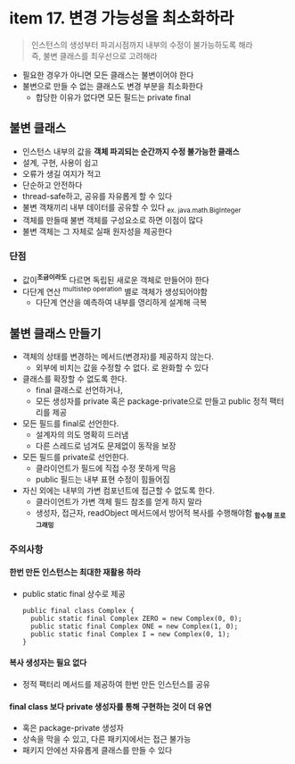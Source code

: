 <h1>item 17. 변경 가능성을 최소화하라</h1>

> 인스턴스의 생성부터 파괴시점까지 내부의 수정이 불가능하도록 해라  
> 즉, 불변 클래스를 최우선으로 고려해라

- 필요한 경우가 아니면 모든 클래스는 불변이어야 한다
- 불변으로 만들 수 없는 클래스도 변경 부분을 최소화한다
    - 합당한 이유가 없다면 모든 필드는 private final

<h2>불변 클래스</h2>

- 인스턴스 내부의 값을 **객체 파괴되는 순간까지 수정 불가능한 클래스**
- 설계, 구현, 사용이 쉽고
- 오류가 생길 여지가 적고
- 단순하고 안전하다
- thread-safe하고, 공유를 자유롭게 할 수 있다
- 불변 객채끼리 내부 데이터를 공유할 수 있다 <sub>ex. java.math.BigInteger<sub>
- 객체를 만들때 불변 객체를 구성요소로 하면 이점이 많다
- 불변 객체는 그 자체로 실패 원자성을 제공한다

<h3>단점</h3>

- 값이<sup>**조금이라도**</sup> 다르면 독립된 새로운 객체로 만들어야 한다
- 다단계 연산 <sup>multistep operation</sup> 별로 객체가 생성되어야함
    - 다단계 연산을 예측하여 내부를 영리하게 설계해 극복

<h2>불변 클래스 만들기</h2>

- 객체의 상태를 변경하는 메서드(변경자)를 제공하지 않는다.
    - 외부에 비치는 값을 수정할 수 없다. 로 완화할 수 있다
- 클래스를 확장할 수 없도록 한다.
    - final 클래스로 선언하거나,
    - 모든 생성자를 private 혹은 package-private으로 만들고 public 정적 팩터리를 제공
- 모든 필드를 final로 선언한다.
    - 설계자의 의도 명확히 드러냄
    - 다른 스레드로 넘겨도 문제없이 동작을 보장
- 모든 필드를 private로 선언한다.
    - 클라이언트가 필드에 직접 수정 못하게 막음
    - public 필드는 내부 표현 수정이 힘들어짐
- 자신 외에는 내부의 가변 컴포넌트에 접근할 수 없도록 한다.
    - 클라이언트가 가변 객체 필드 참조를 얻게 하지 말라
    - 생성자, 접근자, readObject 메서드에서 방어적 복사를 수행해야함 **<sub>함수형 프로그래밍</sub>**

<h3>주의사항</h3>

<h4>한번 만든 인스턴스는 최대한 재활용 하라</h4>

- public static final 상수로 제공
  ~~~~
  public final class Complex {
    public static final Complex ZERO = new Complex(0, 0);
    public static final Complex ONE = new Complex(1, 0);
    public static final Complex I = new Complex(0, 1);
  }
  ~~~~

<h4>복사 생성자는 필요 없다</h4>

- 정적 팩터리 메서드를 제공하여 한번 만든 인스턴스를 공유

<h4>final class 보다 private 생성자를 통해 구현하는 것이 더 유연</h4>

- 혹은 package-private 생성자
- 상속을 막을 수 있고, 다른 패키지에서는 접근 불가능
- 패키지 안에선 자유롭게 클래스를 만들 수 있다


